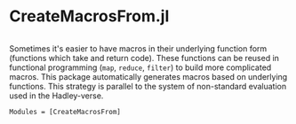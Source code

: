 # CreateMacrosFrom.jl

```@index
```

Sometimes it's easier to have macros in their underlying function form
(functions which take and return code). These functions can be reused in
functional programming (`map`, `reduce`, `filter`) to build more complicated
macros. This package automatically generates macros based on underlying
functions. This strategy is parallel to the system of non-standard evaluation
used in the Hadley-verse.

```@autodocs
Modules = [CreateMacrosFrom]
```
